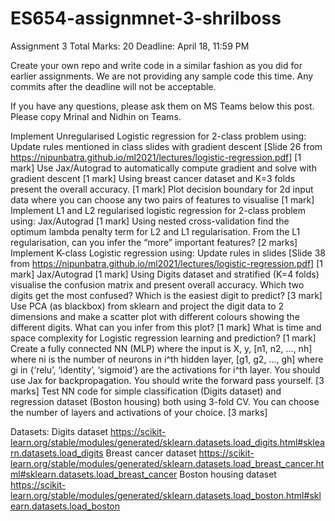 # ES654-assignmnet-3-shrilboss
Assignment 3
Total Marks: 20
Deadline: April 18, 11:59 PM

Create your own repo and write code in a similar fashion as you did for earlier assignments. We are not providing any sample code this time. Any commits after the deadline will not be acceptable. 

If you have any questions, please ask them on MS Teams below this post. Please copy Mrinal and Nidhin on Teams. 


Implement Unregularised Logistic regression for 2-class problem using:
Update rules mentioned in class slides with gradient descent [Slide 26 from https://nipunbatra.github.io/ml2021/lectures/logistic-regression.pdf] [1 mark]
Use Jax/Autograd to automatically compute gradient and solve with gradient descent [1 mark]
Using breast cancer dataset and K=3 folds present the overall accuracy. [1 mark]
Plot decision boundary for 2d input data where you can choose any two pairs of features to visualise [1 mark]
Implement L1 and L2 regularised logistic regression for 2-class problem using:
Jax/Autograd [1 mark]
Using nested cross-validation find the optimum lambda penalty term for L2 and L1 regularisation. From the L1 regularisation, can you infer the “more” important features? [2 marks]
Implement K-class Logistic regression using:
Update rules in slides [Slide 38 from https://nipunbatra.github.io/ml2021/lectures/logistic-regression.pdf] [1 mark]
Jax/Autograd [1 mark]
Using Digits dataset and stratified (K=4 folds) visualise the confusion matrix and present overall accuracy. Which two digits get the most confused? Which is the easiest digit to predict?  [3 mark]
Use PCA (as blackbox) from sklearn and project the digit data to 2 dimensions and make a scatter plot with different colours showing the different digits. What can you infer from this plot? [1 mark]
What is time and space complexity for Logistic regression learning and prediction? [1 mark]
Create a fully connected NN (MLP) where the input is X, y, [n1, n2, …, nh] where ni is the number of neurons in i^th hidden layer, [g1, g2, …, gh] where gi in {‘relu’, ‘identity’, ‘sigmoid’} are the activations for i^th layer. You should use Jax for backpropagation. You should write the forward pass yourself. [3 marks]
Test NN code for simple classification (Digits dataset)  and regression dataset (Boston housing) both using 3-fold CV. You can choose the number of layers and activations of your choice. [3 marks]





Datasets:
Digits dataset https://scikit-learn.org/stable/modules/generated/sklearn.datasets.load_digits.html#sklearn.datasets.load_digits
Breast cancer dataset https://scikit-learn.org/stable/modules/generated/sklearn.datasets.load_breast_cancer.html#sklearn.datasets.load_breast_cancer
Boston housing dataset https://scikit-learn.org/stable/modules/generated/sklearn.datasets.load_boston.html#sklearn.datasets.load_boston
